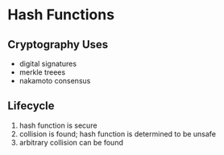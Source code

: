 # Hash Functions

## Cryptography Uses

* digital signatures
* merkle treees
* nakamoto consensus

## Lifecycle

1. hash function is secure 
2. collision is found; hash function is determined to be unsafe
3. arbitrary collision can be found



